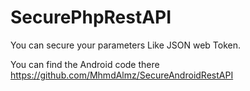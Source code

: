 # SecurePhpRestAPI
You can secure your parameters Like JSON web Token.

You can find the Android code there https://github.com/MhmdAlmz/SecureAndroidRestAPI
